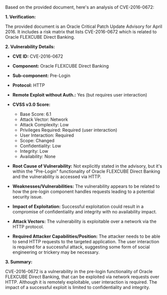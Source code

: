 Based on the provided document, here's an analysis of CVE-2016-0672:

**1. Verification:**

The provided document is an Oracle Critical Patch Update Advisory for April 2016. It includes a risk matrix that lists CVE-2016-0672 which is related to Oracle FLEXCUBE Direct Banking.

**2. Vulnerability Details:**

*   **CVE ID:** CVE-2016-0672
*   **Component:** Oracle FLEXCUBE Direct Banking
*   **Sub-component:** Pre-Login
*   **Protocol:** HTTP
*  **Remote Exploit without Auth.:** Yes (but requires user interaction)

*   **CVSS v3.0 Score:**
    *   Base Score: 6.1
    *   Attack Vector: Network
    *   Attack Complexity: Low
    *   Privileges Required: Required (user interaction)
    *   User Interaction: Required
    *   Scope: Changed
    *   Confidentiality: Low
    *   Integrity: Low
    *   Availability: None

*   **Root Cause of Vulnerability:** Not explicitly stated in the advisory, but it's within the "Pre-Login" functionality of Oracle FLEXCUBE Direct Banking and the vulnerability is accessed via HTTP.
*  **Weaknesses/Vulnerabilities:**  The vulnerability appears to be related to how the pre-login component handles requests leading to a potential security issue.
*   **Impact of Exploitation:**  Successful exploitation could result in a compromise of confidentiality and integrity with no availability impact.
*   **Attack Vectors:** The vulnerability is exploitable over a network via the HTTP protocol.
*   **Required Attacker Capabilities/Position:** The attacker needs to be able to send HTTP requests to the targeted application. The user interaction is required for a successful attack, suggesting some form of social engineering or trickery may be necessary.

**3. Summary:**

CVE-2016-0672 is a vulnerability in the pre-login functionality of Oracle FLEXCUBE Direct Banking, that can be exploited via network requests over HTTP. Although it is remotely exploitable, user interaction is required. The impact of a successful exploit is limited to confidentiality and integrity.